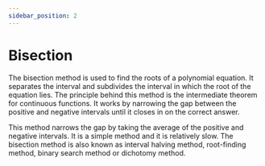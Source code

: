 ```yaml
---
sidebar_position: 2
---
```


# Bisection

The bisection method is used to find the roots of a polynomial equation. It separates the interval and subdivides the interval in which the root of the equation lies. The principle behind this method is the intermediate theorem for continuous functions. It works by narrowing the gap between the positive and negative intervals until it closes in on the correct answer. 

This method narrows the gap by taking the average of the positive and negative intervals. It is a simple method and it is relatively slow. The bisection method is also known as interval halving method, root-finding method, binary search method or dichotomy method.